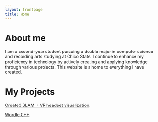 ```yaml
---
layout: frontpage
title: Home
---
```






# About me

I am a second-year student pursuing a double major in computer science and recording arts studying at Chico State. I continue to enhance my proficiency in technology by actively creating and applying knowledge through various projects. This website is a home to everything I have created.

# My Projects
[Create3 SLAM + VR headset visualization](./create3.html).

[Wordle C++](./wordle.html).
